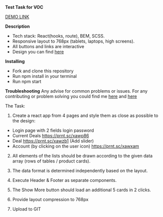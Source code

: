 **Test Task for VOC**

 [DEMO LINK](https://KirillLutsenko.github.io/TT_for_VOC/)

**Description**
- Tech stack: React(hooks, route), BEM, SCSS.
- Responsive layout to 768px (tablets, laptops, high screens).
- All buttons and links are interactive
- Design you can find [here](https://www.figma.com/file/z4X5Mk3Gq7kmNXbTig12Y5/VOC---marketplace?node-id=0:1)

**Installing**
- Fork and clone this repository
- Run npm install in your terminal
- Run npm start

**Troubleshooting**
Any advise for common problems or issues. For any contributing or problem solving you could find me [here](https://www.linkedin.com/in/kirill-lutsenko-1ab7621bb/) and [here](https://join.skype.com/invite/pmxOlX8nMhpq)

 

The Task:

1. Create a react app from 4 pages and style them as close as possible to the design:
  - Login page with 2 fields login password
  - Current Deals https://prnt.sc/xawp86
  - Deal https://prnt.sc/xawzb1 (Add slider)
  - Account (by clicking on the user icon) https://prnt.sc/xawxam

2. All elements of the lists should be drawn according to the given data array (rows of tables / product cards).

3. The data format is determined independently based on the layout.

4. Execute Header & Footer as separate components.

5. The Show More button should load an additional 5 cards in 2 clicks.

6. Provide layout compression to 768px

7. Upload to GIT
